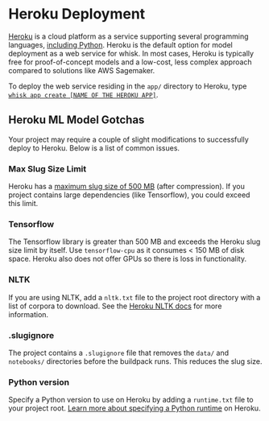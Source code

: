 # Heroku Deployment

[Heroku](https://heroku.com) is a cloud platform as a service supporting several programming languages, [including Python](https://devcenter.heroku.com/categories/python-support). Heroku is the default option for model deployment as a web service for whisk. In most cases, Heroku is typically free for proof-of-concept models and a low-cost, less complex approach compared to solutions like AWS Sagemaker.

To deploy the web service residing in the `app/` directory to Heroku, type [`whisk app create [NAME OF THE HEROKU APP]`](cli_reference.html#whisk-app-create).

## Heroku ML Model Gotchas

Your project may require a couple of slight modifications to successfully deploy to Heroku. Below is a list of common issues.

### Max Slug Size Limit

Heroku has a [maximum slug size of 500 MB](https://devcenter.heroku.com/articles/slug-compiler#slug-size) (after compression). If you project contains large dependencies (like Tensorflow), you could exceed this limit.

### Tensorflow

The Tensorflow library is greater than 500 MB and exceeds the Heroku slug size limit by itself. Use `tensorflow-cpu` as it consumes < 150 MB of disk space. Heroku also does not offer GPUs so there is loss in functionality.

### NLTK

If you are using NLTK, add a `nltk.txt` file to the project root directory with a list of corpora to download. See the [Heroku NLTK docs](https://devcenter.heroku.com/articles/python-nltk) for more information.

### .slugignore

The project contains a `.slugignore` file that removes the `data/` and `notebooks/` directories before the buildpack runs. This reduces the slug size.

### Python version

Specify a Python version to use on Heroku by adding a `runtime.txt` file to your project root. [Learn more about specifying a Python runtime](https://devcenter.heroku.com/articles/python-runtimes) on Heroku.
